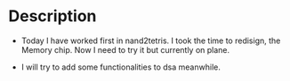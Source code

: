 # Description

- Today I have worked first in nand2tetris. I took 
  the time to redisign, the Memory chip.
  Now I need to try it but currently on plane.

- I will try to add some functionalities to dsa meanwhile.
